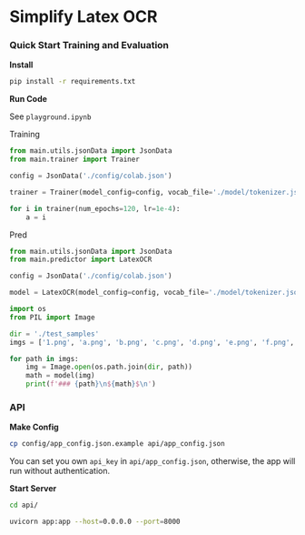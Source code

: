 # Simplify Latex OCR

### Quick Start Training and Evaluation

**Install**

```bash
pip install -r requirements.txt
```

**Run Code**

See `playground.ipynb`

Training

```python
from main.utils.jsonData import JsonData
from main.trainer import Trainer

config = JsonData('./config/colab.json')

trainer = Trainer(model_config=config, vocab_file='./model/tokenizer.json', train_data_path=[...], eval_data_path=[...], resume_path='...', batchsize=30, pad=True, task_name='...')

for i in trainer(num_epochs=120, lr=1e-4):
    a = i
```

Pred

```python
from main.utils.jsonData import JsonData
from main.predictor import LatexOCR

config = JsonData('./config/colab.json')

model = LatexOCR(model_config=config, vocab_file='./model/tokenizer.json', resume_path='./save_model/released/Checkpoint_8146/model.pth', resize_model_path='./model/image_resizer.pth')

import os
from PIL import Image

dir = './test_samples'
imgs = ['1.png', 'a.png', 'b.png', 'c.png', 'd.png', 'e.png', 'f.png', 'g.png', 'h.png', 'i.png', 'j.png']

for path in imgs:
    img = Image.open(os.path.join(dir, path))
    math = model(img)
    print(f'### {path}\n${math}$\n')
```

### API

**Make Config**

```bash
cp config/app_config.json.example api/app_config.json
```

You can set you own `api_key` in `api/app_config.json`, otherwise, the app will run without authentication.

**Start Server**

```bash
cd api/
```

```bash
uvicorn app:app --host=0.0.0.0 --port=8000
```